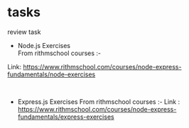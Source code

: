 # tasks
 review task  <br>
 

* Node.js Exercises  <br>
From rithmschool courses :-


 Link:
https://www.rithmschool.com/courses/node-express-fundamentals/node-exercises
 

<br>

 * Express.js Exercises
 From rithmschool courses :-
 Link :
 https://www.rithmschool.com/courses/node-express-fundamentals/express-exercises
